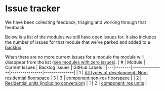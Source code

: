 # Issue tracker

We have been collecting feedback, triaging and working through that feedback.

Below is a list of the modules we still have open issues for. It also includes the number of issues for that module that we've parked and added to a [backlog](https://github.com/digital-land/planning-application-data-specification/issues?q=is%3Aissue%20state%3Aopen%20label%3ABacklog).

When there are no more current issues for a module the module will disappear from the list ([see modules with zero issues](https://github.com/digital-land/planning-application-data-specification/blob/main/issue-tracking/no-issues.md)).
| # | Module | Current Issues | Backlog Issues | GitHub Labels |
|---|--------|----------------|----------------|---------------|
| 1 | [All types of development: Non-residential floorspace](https://github.com/digital-land/planning-application-data-specification/discussions/46) | 3 | 3 | [component:non-res floorspace](https://github.com/digital-land/planning-application-data-specification/issues?q=is%3Aissue%20state%3Aopen%20label%3A"component%3Anon-res%20floorspace") |
| 2 | [Residential units (including conversion)](https://github.com/digital-land/planning-application-data-specification/discussions/33) | 1 | 2 | [component: res units](https://github.com/digital-land/planning-application-data-specification/issues?q=is%3Aissue%20state%3Aopen%20label%3A"component%3A%20res%20units") |